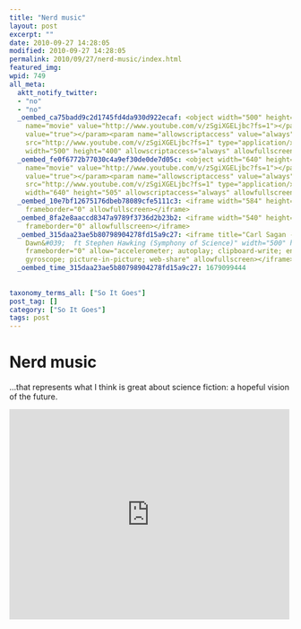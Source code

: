 ```yaml
---
title: "Nerd music"
layout: post
excerpt: ""
date: 2010-09-27 14:28:05
modified: 2010-09-27 14:28:05
permalink: 2010/09/27/nerd-music/index.html
featured_img: 
wpid: 749
all_meta: 
  aktt_notify_twitter:
  - "no"
  - "no"
  _oembed_ca75badd9c2d1745fd4da930d922ecaf: <object width="500" height="400"><param
    name="movie" value="http://www.youtube.com/v/zSgiXGELjbc?fs=1"></param><param name="allowFullScreen"
    value="true"></param><param name="allowscriptaccess" value="always"></param><embed
    src="http://www.youtube.com/v/zSgiXGELjbc?fs=1" type="application/x-shockwave-flash"
    width="500" height="400" allowscriptaccess="always" allowfullscreen="true"></embed></object>
  _oembed_fe0f6772b77030c4a9ef30de0de7d05c: <object width="640" height="505"><param
    name="movie" value="http://www.youtube.com/v/zSgiXGELjbc?fs=1"></param><param name="allowFullScreen"
    value="true"></param><param name="allowscriptaccess" value="always"></param><embed
    src="http://www.youtube.com/v/zSgiXGELjbc?fs=1" type="application/x-shockwave-flash"
    width="640" height="505" allowscriptaccess="always" allowfullscreen="true"></embed></object>
  _oembed_10e7bf12675176dbeb78089cfe5111c3: <iframe width="584" height="438" src="http://www.youtube.com/embed/zSgiXGELjbc?fs=1&feature=oembed"
    frameborder="0" allowfullscreen></iframe>
  _oembed_8fa2e8aaccd8347a9789f3736d2b23b2: <iframe width="540" height="405" src="http://www.youtube.com/embed/zSgiXGELjbc?fs=1&feature=oembed"
    frameborder="0" allowfullscreen></iframe>
  _oembed_315daa23ae5b80798904278fd15a9c27: <iframe title="Carl Sagan - &#039;A Glorious
    Dawn&#039;  ft Stephen Hawking (Symphony of Science)" width="500" height="375" src="https://www.youtube.com/embed/zSgiXGELjbc?feature=oembed"
    frameborder="0" allow="accelerometer; autoplay; clipboard-write; encrypted-media;
    gyroscope; picture-in-picture; web-share" allowfullscreen></iframe>
  _oembed_time_315daa23ae5b80798904278fd15a9c27: 1679099444
  
  
taxonomy_terms_all: ["So It Goes"]
post_tag: []
category: ["So It Goes"]
tags: post
---
```


# Nerd music

…that represents what I think is great about science fiction: a hopeful vision of the future.  
<iframe allow="accelerometer; autoplay; clipboard-write; encrypted-media; gyroscope; picture-in-picture; web-share" allowfullscreen="" frameborder="0" height="375" loading="lazy" src="https://www.youtube.com/embed/zSgiXGELjbc?feature=oembed" title="Carl Sagan - 'A Glorious Dawn'  ft Stephen Hawking (Symphony of Science)" width="500"></iframe>